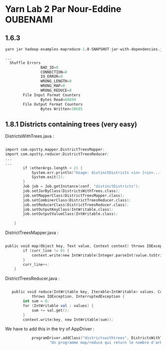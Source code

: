 # Yarn Lab 2                                             Par Nour-Eddine OUBENAMI


## 1.6.3
```s
yarn jar hadoop-examples-mapreduce-1.0-SNAPSHOT-jar-with-dependencies.jar wordcount /user/nour-eddine.oubenami/raw/ebook.txt  /user/nour-eddine.oubenami/wordcount

...
  Shuffle Errors
                BAD_ID=0
                CONNECTION=0
                IO_ERROR=0
                WRONG_LENGTH=0
                WRONG_MAP=0
                WRONG_REDUCE=0
        File Input Format Counters
                Bytes Read=68699
        File Output Format Counters
                Bytes Written=38685


```
## 1.8.1 Districts containing trees (very easy)

DistrictsWithTrees.java :

```s

import com.opstty.mapper.DistrictTreesMapper;
import com.opstty.reducer.DistrictTreesReducer;
...
...
        if (otherArgs.length < 2) {
            System.err.println("Usage: distinctDistricts <in> [<in>...] <out>");
            System.exit(2);
        }
        Job job = Job.getInstance(conf, "distinctDistricts");
        job.setJarByClass(DistrictsWithTrees.class);
        job.setMapperClass(DistrictTreesMapper.class);
        job.setCombinerClass(DistrictTreesReducer.class);
        job.setReducerClass(DistrictTreesReducer.class);
        job.setOutputKeyClass(IntWritable.class);
        job.setOutputValueClass(IntWritable.class);
    
    }
```


DistrictTreesMapper.java :

```s

public void map(Object key, Text value, Context context) throws IOException, InterruptedException {
		if (curr_line != 0) {
			context.write(new IntWritable(Integer.parseInt(value.toString().split(";")[1])), new IntWritable(1));
		}
		curr_line++;
	}

```

DistrictTreesReducer.java :

```s

   public void reduce(IntWritable key, Iterable<IntWritable> values, Context context)
            throws IOException, InterruptedException {
    	int sum = 0;
        for (IntWritable val : values) {
            sum += val.get();
        }
    	context.write(key, new IntWritable(sum));

```
We have to add this in the try of AppDriver :

```s
			programDriver.addClass("districtswithtrees", DistrictsWithTrees.class,
					"Un programme map/reduce qui return le nombre d'arbres par quartier.");

```



```s
```


```s
```


```s
```



